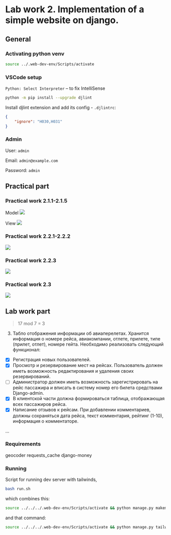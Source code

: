 # Lab work 2. Implementation of a simple website on django.

## General

### Activating python venv

```bash
source ../.web-dev-env/Scripts/activate
```

### VSCode setup

`Python: Select Interpreter` – to fix IntelliSense

```bash
python -m pip install --upgrade djlint
```

Install djlint extension and add its config - `.djlintrc`:

```json
{
    "ignore": "H030,H031"
}
```

### Admin

User: `admin`

Email: `admin@example.com`

Password: `admin`

## Practical part

### Practical work 2.1.1-2.1.5

Model
![](https://i.imgur.com/60P88U7.png)

View
![](https://i.imgur.com/G0y3Vvm.png)

### Practical work 2.2.1-2.2.2

![](https://i.imgur.com/cRPpsFy.gif)

### Practical work 2.2.3

![](https://i.imgur.com/vwzqnWc.gif)

### Practical work 2.3

![](https://i.imgur.com/FlRST5k.png)

## Lab work part

> 17 mod 7 = 3

3. Табло отображения информации об авиаперелетах.
   Хранится информация о номере рейса, авиакомпании, отлете, прилете, типе (прилет, отлет), номере гейта.
   Необходимо реализовать следующий функционал:

- [x] Регистрация новых пользователей.
- [x] Просмотр и резервирование мест на рейсах. Пользователь должен иметь возможность редактирования и удаления своих резервирований.
- [ ] Администратор должен иметь возможность зарегистрировать на рейс пассажира и вписать в систему номер его билета средствами Django-admin.
- [x] В клиентской части должна формироваться таблица, отображающая всех пассажиров рейса.
- [x] Написание отзывов к рейсам. При добавлении комментариев, должны сохраняться дата рейса, текст комментария, рейтинг (1-10), информация о комментаторе.

...

### Requirements

geocoder
requests_cache
django-money


### Running

Script for running dev server with tailwinds,

```bash
bash run.sh
```

which combines this:

```bash
source ../../../.web-dev-env/Scripts/activate && python manage.py makemigrations && python manage.py migrate && python manage.py runserver
```

and that command:

```bash
source ../../../.web-dev-env/Scripts/activate && python manage.py tailwind start
```
